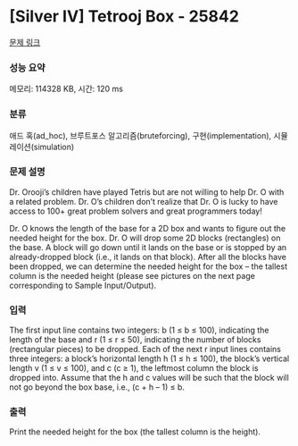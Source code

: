 # [Silver IV] Tetrooj Box - 25842 

[문제 링크](https://www.acmicpc.net/problem/25842) 

### 성능 요약

메모리: 114328 KB, 시간: 120 ms

### 분류

애드 혹(ad_hoc), 브루트포스 알고리즘(bruteforcing), 구현(implementation), 시뮬레이션(simulation)

### 문제 설명

<p>Dr. Orooji’s children have played Tetris but are not willing to help Dr. O with a related problem. Dr. O’s children don’t realize that Dr. O is lucky to have access to 100+ great problem solvers and great programmers today!</p>

<p>Dr. O knows the length of the base for a 2D box and wants to figure out the needed height for the box. Dr. O will drop some 2D blocks (rectangles) on the base. A block will go down until it lands on the base or is stopped by an already-dropped block (i.e., it lands on that block). After all the blocks have been dropped, we can determine the needed height for the box – the tallest column is the needed height (please see pictures on the next page corresponding to Sample Input/Output).</p>

### 입력 

 <p>The first input line contains two integers: b (1 ≤ b ≤ 100), indicating the length of the base and r (1 ≤ r ≤ 50), indicating the number of blocks (rectangular pieces) to be dropped. Each of the next r input lines contains three integers: a block’s horizontal length h (1 ≤ h ≤ 100), the block’s vertical length v (1 ≤ v ≤ 100), and c (c ≥ 1), the leftmost column the block is dropped into. Assume that the h and c values will be such that the block will not go beyond the box base, i.e., (c + h – 1) ≤ b.</p>

### 출력 

 <p>Print the needed height for the box (the tallest column is the height).</p>

